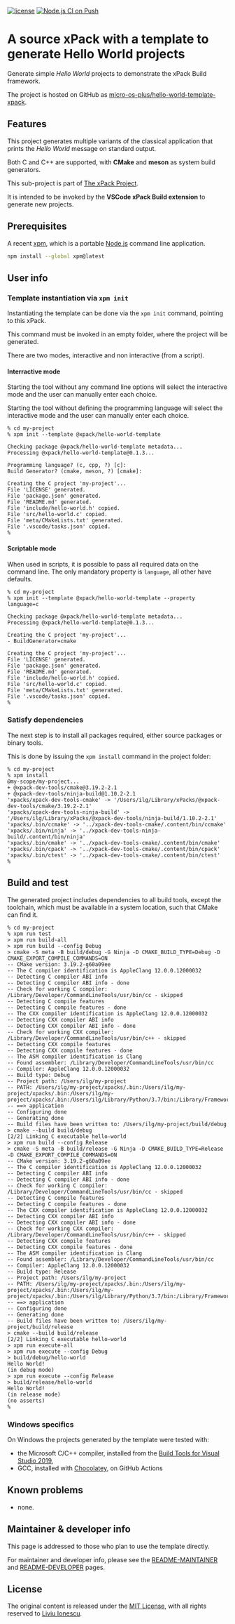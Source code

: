 [![license](https://img.shields.io/github/license/xpack/hello-world-template-xpack)](https://github.com/xpack/hello-world-template-xpack/blob/xpack/LICENSE)
[![Node.js CI on Push](https://github.com/xpack/hello-world-template-xpack/actions/workflows/CI.yml/badge.svg)](https://github.com/xpack/hello-world-template-xpack/actions/workflows/CI.yml)

# A source xPack with a template to generate Hello World projects

Generate simple _Hello World_
projects to demonstrate the xPack Build framework.

The project is hosted on GitHub as
[micro-os-plus/hello-world-template-xpack](https://github.com/micro-os-plus/hello-world-template-xpack).

## Features

This project generates multiple variants of the classical application
that prints the _Hello World_ message on standard output.

Both C and C++ are supported, with **CMake** and **meson** as system build
generators.

This sub-project is part of [The xPack Project](https://github.com/xpack).

It is intended to be invoked by the **VSCode xPack Build extension** to
generate new projects.

## Prerequisites

A recent [xpm](https://xpack.github.io/xpm/), which is a portable
[Node.js](https://nodejs.org/) command line application.

```sh
npm install --global xpm@latest
```

## User info

### Template instantiation via `xpm init`

Instantiating the template can be done via the `xpm init` command,
pointing to this xPack.

This command must be invoked in an empty folder, where the project
will be generated.

There are two modes, interactive and non interactive (from a script).

#### Interractive mode

Starting the tool without any command line options will select the
interactive mode and the user can manually enter each choice.

Starting the tool without defining the programming language will select the
interactive mode and the user can manually enter each choice.

```console
% cd my-project
% xpm init --template @xpack/hello-world-template

Checking package @xpack/hello-world-template metadata...
Processing @xpack/hello-world-template@0.1.3...

Programming language? (c, cpp, ?) [c]: 
Build Generator? (cmake, meson, ?) [cmake]: 

Creating the C project 'my-project'...
File 'LICENSE' generated.
File 'package.json' generated.
File 'README.md' generated.
File 'include/hello-world.h' copied.
File 'src/hello-world.c' copied.
File 'meta/CMakeLists.txt' generated.
File '.vscode/tasks.json' copied.
%
```

#### Scriptable mode

When used in scripts, it is possible to pass all required data on the
command line. The only mandatory property is `language`, all other
have defaults.

```console
% cd my-project
% xpm init --template @xpack/hello-world-template --property language=c

Checking package @xpack/hello-world-template metadata...
Processing @xpack/hello-world-template@0.1.3...

Creating the C project 'my-project'...
- BuildGenerator=cmake

Creating the C project 'my-project'...
File 'LICENSE' generated.
File 'package.json' generated.
File 'README.md' generated.
File 'include/hello-world.h' copied.
File 'src/hello-world.c' copied.
File 'meta/CMakeLists.txt' generated.
File '.vscode/tasks.json' copied.
%
```

### Satisfy dependencies

The next step is to install all packages required, either source packages or
binary tools.

This is done by issuing the `xpm install` command in the project folder:

```console
% cd my-project
% xpm install
@my-scope/my-project...
+ @xpack-dev-tools/cmake@3.19.2-2.1
+ @xpack-dev-tools/ninja-build@1.10.2-2.1
'xpacks/xpack-dev-tools-cmake' -> '/Users/ilg/Library/xPacks/@xpack-dev-tools/cmake/3.19.2-2.1'
'xpacks/xpack-dev-tools-ninja-build' -> '/Users/ilg/Library/xPacks/@xpack-dev-tools/ninja-build/1.10.2-2.1'
'xpacks/.bin/ccmake' -> '../xpack-dev-tools-cmake/.content/bin/ccmake'
'xpacks/.bin/ninja' -> '../xpack-dev-tools-ninja-build/.content/bin/ninja'
'xpacks/.bin/cmake' -> '../xpack-dev-tools-cmake/.content/bin/cmake'
'xpacks/.bin/cpack' -> '../xpack-dev-tools-cmake/.content/bin/cpack'
'xpacks/.bin/ctest' -> '../xpack-dev-tools-cmake/.content/bin/ctest'
% 
```

## Build and test

The generated project includes dependencies to all build tools, except
the toolchain, which must be available in a system location, such that
CMake can find it.

```console
% cd my-project
% xpm run test
> xpm run build-all
> xpm run build --config Debug
> cmake -S meta -B build/debug -G Ninja -D CMAKE_BUILD_TYPE=Debug -D CMAKE_EXPORT_COMPILE_COMMANDS=ON
-- CMake version: 3.19.2-g60a09ee
-- The C compiler identification is AppleClang 12.0.0.12000032
-- Detecting C compiler ABI info
-- Detecting C compiler ABI info - done
-- Check for working C compiler: /Library/Developer/CommandLineTools/usr/bin/cc - skipped
-- Detecting C compile features
-- Detecting C compile features - done
-- The CXX compiler identification is AppleClang 12.0.0.12000032
-- Detecting CXX compiler ABI info
-- Detecting CXX compiler ABI info - done
-- Check for working CXX compiler: /Library/Developer/CommandLineTools/usr/bin/c++ - skipped
-- Detecting CXX compile features
-- Detecting CXX compile features - done
-- The ASM compiler identification is Clang
-- Found assembler: /Library/Developer/CommandLineTools/usr/bin/cc
-- Compiler: AppleClang 12.0.0.12000032
-- Build type: Debug
-- Project path: /Users/ilg/my-project
-- PATH: /Users/ilg/my-project/xpacks/.bin:/Users/ilg/my-project/xpacks/.bin:/Users/ilg/my-project/xpacks/.bin:/Users/ilg/Library/Python/3.7/bin:/Library/Frameworks/Python.framework/Versions/3.7/bin:/Users/ilg/.nvm/versions/node/v14.16.0/bin:/usr/local/bin:/usr/bin:/bin:/usr/sbin:/sbin
-- ==> application
-- Configuring done
-- Generating done
-- Build files have been written to: /Users/ilg/my-project/build/debug
> cmake --build build/debug
[2/2] Linking C executable hello-world
> xpm run build --config Release
> cmake -S meta -B build/release -G Ninja -D CMAKE_BUILD_TYPE=Release -D CMAKE_EXPORT_COMPILE_COMMANDS=ON
-- CMake version: 3.19.2-g60a09ee
-- The C compiler identification is AppleClang 12.0.0.12000032
-- Detecting C compiler ABI info
-- Detecting C compiler ABI info - done
-- Check for working C compiler: /Library/Developer/CommandLineTools/usr/bin/cc - skipped
-- Detecting C compile features
-- Detecting C compile features - done
-- The CXX compiler identification is AppleClang 12.0.0.12000032
-- Detecting CXX compiler ABI info
-- Detecting CXX compiler ABI info - done
-- Check for working CXX compiler: /Library/Developer/CommandLineTools/usr/bin/c++ - skipped
-- Detecting CXX compile features
-- Detecting CXX compile features - done
-- The ASM compiler identification is Clang
-- Found assembler: /Library/Developer/CommandLineTools/usr/bin/cc
-- Compiler: AppleClang 12.0.0.12000032
-- Build type: Release
-- Project path: /Users/ilg/my-project
-- PATH: /Users/ilg/my-project/xpacks/.bin:/Users/ilg/my-project/xpacks/.bin:/Users/ilg/my-project/xpacks/.bin:/Users/ilg/Library/Python/3.7/bin:/Library/Frameworks/Python.framework/Versions/3.7/bin:/Users/ilg/.nvm/versions/node/v14.16.0/bin:/usr/local/bin:/usr/bin:/bin:/usr/sbin:/sbin
-- ==> application
-- Configuring done
-- Generating done
-- Build files have been written to: /Users/ilg/my-project/build/release
> cmake --build build/release
[2/2] Linking C executable hello-world
> xpm run execute-all
> xpm run execute --config Debug
> build/debug/hello-world
Hello World!
(in debug mode)
> xpm run execute --config Release
> build/release/hello-world
Hello World!
(in release mode)
(no asserts)
%
```

### Windows specifics

On Windows the projects generated by the template were tested with:

- the Microsoft C/C++ compiler, installed from the
[Build Tools for Visual Studio 2019](https://visualstudio.microsoft.com/downloads/#build-tools-for-visual-studio-2019),
- GCC, installed with [Chocolatey](https://chocolatey.org), on GitHub Actions

## Known problems

- none.

## Maintainer & developer info

This page is addressed to those who plan to use the template directly.

For maintainer and developer info, please see the
[README-MAINTAINER](README-MAINTAINER.md) and
[README-DEVELOPER](README-DEVELOPER.md) pages.

## License

The original content is released under the
[MIT License](https://opensource.org/licenses/MIT), with all rights reserved to
[Liviu Ionescu](https://github.com/ilg-ul/).
